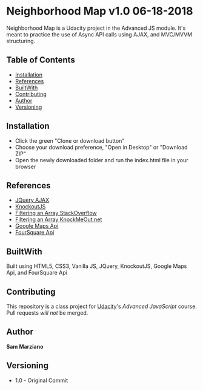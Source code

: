 # Neighborhood Map v1.0 06-18-2018

Neighborhood Map is a Udacity project in the Advanced JS module. It's meant to practice the use of Async API calls using AJAX, and MVC/MVVM structuring.

## Table of Contents

* [Installation](#installation)
* [References](#references)
* [BuiltWith](#builtwith)
* [Contributing](#contributing)
* [Author](#author)
* [Versioning](#versioning)

## Installation

* Click the green "Clone or download button"
* Choose your download preference, "Open in Desktop" or "Download ZIP"
* Open the newly downloaded folder and run the index.html file in your browser

## References

* [JQuery AJAX](http://api.jquery.com/jquery.ajax/)
* [KnockoutJS](http://knockoutjs.com/index.html)
* [Filtering an Array StackOverflow](https://stackoverflow.com/questions/20857594/knockout-filtering-on-observable-array)
* [Filtering an Array KnockMeOut.net](http://www.knockmeout.net/2011/04/utility-functions-in-knockoutjs.html)
* [Google Maps Api](https://developers.google.com/maps/documentation/javascript/tutorial)
* [FourSquare Api](https://developer.foursquare.com/)

## BuiltWith

Built using HTML5, CSS3, Vanilla JS, JQuery, KnockoutJS, Google Maps Api, and FourSquare Api

## Contributing

This repository is a class project for [Udacity](https://www.udacity.com/)'s *Advanced JavaScript* course. Pull requests _will not_ be merged.

## Author

**Sam Marziano**

## Versioning

* 1.0 - Original Commit
